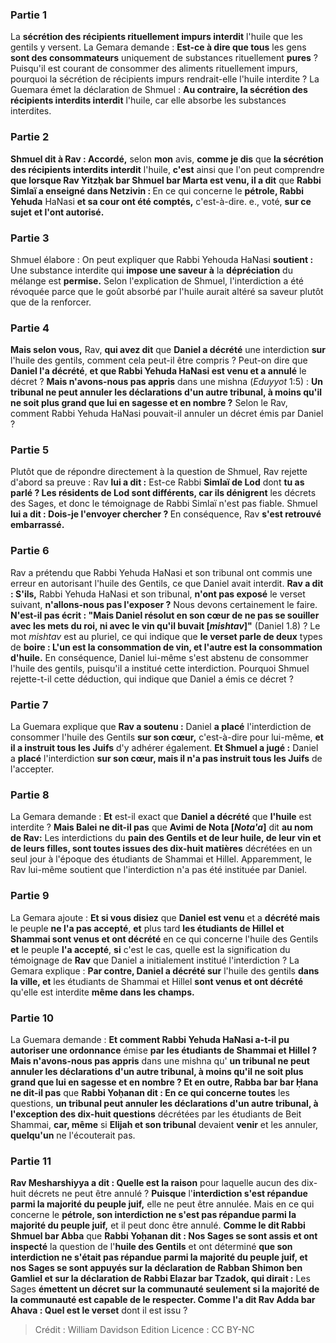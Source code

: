 
### Partie 1
La <b>sécrétion des récipients rituellement impurs interdit</b> l'huile que les gentils y versent. La Gemara demande : <b>Est-ce à dire que tous</b> les gens <b>sont des consommateurs</b> uniquement de substances rituellement <b>pures</b> ? Puisqu'il est courant de consommer des aliments rituellement impurs, pourquoi la sécrétion de récipients impurs rendrait-elle l'huile interdite ? La Guemara émet la déclaration de Shmuel : <b>Au contraire, la sécrétion des récipients interdits interdit</b> l'huile, car elle absorbe les substances interdites.

### Partie 2
<b>Shmuel dit à Rav : Accordé,</b> selon <b>mon</b> avis, <b>comme je dis</b> que <b>la sécrétion des récipients interdits interdit</b> l'huile, <b>c'est</b> ainsi que l'on peut comprendre <b>que lorsque Rav Yitzḥak bar Shmuel bar Marta est venu, il a dit</b> que <b>Rabbi Simlaï a enseigné dans Netzivin : </b> En ce qui concerne le <b>pétrole, Rabbi Yehuda</b> HaNasi <b>et sa cour ont été comptés,</b> c'est-à-dire. e., voté, <b>sur ce sujet</b> <b>et l'ont autorisé.</b>

### Partie 3
Shmuel élabore : On peut expliquer que Rabbi Yehouda HaNasi <b>soutient :</b> Une substance interdite qui <b>impose une saveur à</b> la <b>dépréciation</b> du mélange est <b>permise.</b> Selon l'explication de Shmuel, l'interdiction a été révoquée parce que le goût absorbé par l'huile aurait altéré sa saveur plutôt que de la renforcer.

### Partie 4
<b>Mais selon vous,</b> Rav, <b>qui avez dit</b> que <b>Daniel a décrété</b> une interdiction <b>sur</b> l'huile des gentils, comment cela peut-il être compris ? Peut-on dire que <b>Daniel l'a décrété</b>, <b>et que Rabbi Yehuda HaNasi est venu et a annulé</b> le décret ? <b>Mais n'avons-nous pas appris</b> dans une mishna (<i>Eduyyot</i> 1:5) : <b>Un tribunal ne peut annuler les déclarations d'un autre tribunal, à moins qu'il ne soit plus grand que lui en sagesse et en nombre ?</b> Selon le Rav, comment Rabbi Yehuda HaNasi pouvait-il annuler un décret émis par Daniel ?

### Partie 5
Plutôt que de répondre directement à la question de Shmuel, Rav rejette d'abord sa preuve : Rav <b>lui a dit :</b> Est-ce Rabbi <b>Simlaï de Lod</b> dont <b>tu as parlé ? Les résidents de Lod sont différents, car ils dénigrent</b> les décrets des Sages, et donc le témoignage de Rabbi Simlaï n'est pas fiable. Shmuel <b>lui a dit : Dois-je l'envoyer chercher ? </b> En conséquence, Rav <b>s'est retrouvé embarrassé.</b>

### Partie 6
Rav a prétendu que Rabbi Yehuda HaNasi et son tribunal ont commis une erreur en autorisant l'huile des Gentils, ce que Daniel avait interdit. <b>Rav a dit : S'ils,</b> Rabbi Yehuda HaNasi et son tribunal, <b>n'ont pas exposé</b> le verset suivant, <b>n'allons-nous pas l'exposer ?</b> Nous devons certainement le faire. <b>N'est-il pas écrit : "Mais Daniel résolut en son cœur de ne pas se souiller avec les mets du roi, ni avec le vin qu'il buvait [<i>mishtav</i>]"</b> (Daniel 1.8) ? Le mot <i>mishtav</i> est au pluriel, ce qui indique que <b>le verset parle de deux</b> types de <b>boire : L'un est la consommation de vin, et l'autre est la consommation d'huile.</b> En conséquence, Daniel lui-même s'est abstenu de consommer l'huile des gentils, puisqu'il a institué cette interdiction. Pourquoi Shmuel rejette-t-il cette déduction, qui indique que Daniel a émis ce décret ?

### Partie 7
La Guemara explique que <b>Rav a soutenu :</b> Daniel <b>a placé</b> l'interdiction de consommer l'huile des Gentils <b>sur son cœur,</b> c'est-à-dire pour lui-même, <b>et il a instruit tous les Juifs</b> d'y adhérer également. <b>Et Shmuel a jugé :</b> Daniel a <b>placé</b> l'interdiction <b>sur son cœur, mais il n'a pas instruit tous les Juifs</b> de l'accepter.

### Partie 8
La Gemara demande : <b>Et</b> est-il exact que <b>Daniel a décrété</b> que <b>l'huile</b> est interdite ? <b>Mais Balei ne dit-il pas</b> que <b>Avimi de Nota [<i>Nota'a</i>]</b> dit <b>au nom de Rav:</b> Les interdictions du <b>pain des Gentils et de leur huile, de leur vin et de leurs filles, sont toutes issues des dix-huit matières</b> décrétées en un seul jour à l'époque des étudiants de Shammai et Hillel. Apparemment, le Rav lui-même soutient que l'interdiction n'a pas été instituée par Daniel.

### Partie 9
La Gemara ajoute : <b>Et si vous disiez</b> que <b>Daniel est venu</b> et a <b>décrété mais</b> le peuple <b>ne l'a pas accepté</b>, <b>et</b> plus tard <b>les étudiants de Hillel et Shammai sont venus et ont décrété</b> en ce qui concerne l'huile des Gentils <b>et</b> le peuple <b>l'a accepté</b>, <b>si</b> c'est le cas, quelle est</b> la signification du témoignage de <b>Rav</b> que Daniel a initialement institué l'interdiction ? La Gemara explique : <b>Par contre, Daniel a décrété sur</b> l'huile des gentils <b>dans la ville, et</b> les étudiants de Shammai et Hillel <b>sont venus et ont décrété</b> qu'elle est interdite <b>même dans les champs.</b>

### Partie 10
La Guemara demande : <b>Et comment Rabbi Yehuda HaNasi a-t-il pu autoriser une ordonnance</b> émise <b>par les étudiants de Shammai et Hillel ? Mais n'avons-nous pas appris</b> dans une mishna qu' <b>un tribunal ne peut annuler les déclarations d'un autre tribunal, à moins qu'il ne soit plus grand que lui en sagesse et en nombre ? Et en outre, Rabba bar bar Ḥana ne dit-il pas</b> que <b>Rabbi Yoḥanan dit : En ce qui concerne toutes</b> les questions, <b>un tribunal peut annuler les déclarations d'un autre tribunal, à l'exception des dix-huit questions</b> décrétées par les étudiants de Beit Shammai, <b>car, même</b> si <b>Elijah et son tribunal</b> devaient <b>venir</b> et les annuler, <b>quelqu'un</b> ne l'écouterait pas.</b>

### Partie 11
<b>Rav Mesharshiyya a dit : Quelle est la raison</b> pour laquelle aucun des dix-huit décrets ne peut être annulé ? <b>Puisque</b> l'<b>interdiction s'est répandue parmi la majorité du peuple juif,</b> elle ne peut être annulée. Mais en ce qui concerne le <b>pétrole, son interdiction ne s'est pas répandue parmi la majorité du peuple juif,</b> et il peut donc être annulé. <b>Comme le dit Rabbi Shmuel bar Abba</b> que <b>Rabbi Yoḥanan dit : Nos Sages se sont assis et ont inspecté</b> la question de l'<b>huile des Gentils</b> et ont déterminé <b>que son interdiction ne s'était pas répandue parmi la majorité du peuple juif, et nos Sages se sont appuyés sur la déclaration de Rabban Shimon ben Gamliel et sur la déclaration de Rabbi Elazar bar Tzadok, qui dirait :</b> Les Sages <b>émettent un décret sur la communauté seulement si la majorité de la communauté est capable de le respecter. Comme l'a dit Rav Adda bar Ahava : Quel est le verset</b> dont il est issu ?

>Crédit : William Davidson Edition
>Licence : CC BY-NC